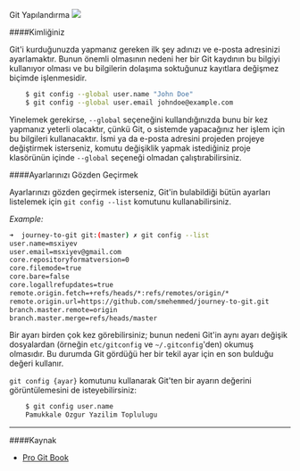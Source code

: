 Git Yapılandırma ![][1]

####Kimliğiniz

Git'i kurduğunuzda yapmanız gereken ilk şey adınızı ve e-posta adresinizi ayarlamaktır. Bunun önemli olmasının nedeni her bir Git kaydının bu bilgiyi kullanıyor olması ve bu bilgilerin dolaşıma soktuğunuz kayıtlara değişmez biçimde işlenmesidir.

```bash
    $ git config --global user.name "John Doe"
    $ git config --global user.email johndoe@example.com
```

Yinelemek gerekirse, `--global` seçeneğini kullandığınızda bunu bir kez yapmanız yeterli olacaktır, çünkü Git, o sistemde yapacağınız her işlem için bu bilgileri kullanacaktır. İsmi ya da e-posta adresini projeden projeye değiştirmek isterseniz, komutu değişiklik yapmak istediğiniz proje klasörünün içinde `--global` seçeneği olmadan çalıştırabilirsiniz.

####Ayarlarınızı Gözden Geçirmek

Ayarlarınızı gözden geçirmek isterseniz, Git'in bulabildiği bütün ayarları listelemek için `git config --list` komutunu kullanabilirsiniz.

*Example:*

```bash
➜  journey-to-git git:(master) ✗ git config --list 
user.name=msxiyev
user.email=msxiyev@gmail.com
core.repositoryformatversion=0
core.filemode=true
core.bare=false
core.logallrefupdates=true
remote.origin.fetch=+refs/heads/*:refs/remotes/origin/*
remote.origin.url=https://github.com/smehemmed/journey-to-git.git
branch.master.remote=origin
branch.master.merge=refs/heads/master
```

Bir ayarı birden çok kez görebilirsiniz; bunun nedeni Git'in aynı ayarı değişik dosyalardan (örneğin `etc/gitconfig` ve `~/.gitconfig`'den) okumuş olmasıdır. Bu durumda Git gördüğü her bir tekil ayar için en son bulduğu değeri kullanır.

`git config {ayar}` komutunu kullanarak Git'ten bir ayarın değerini görüntülemesini de isteyebilirsiniz:

```bash
    $ git config user.name
    Pamukkale Ozgur Yazilim Toplulugu
```

----------
####Kaynak
   * [Pro Git Book](http://git-scm.com/book/tr)

[1]: https://github.com/paufsc/journey-to-git/blob/master/assets/img/setting.png